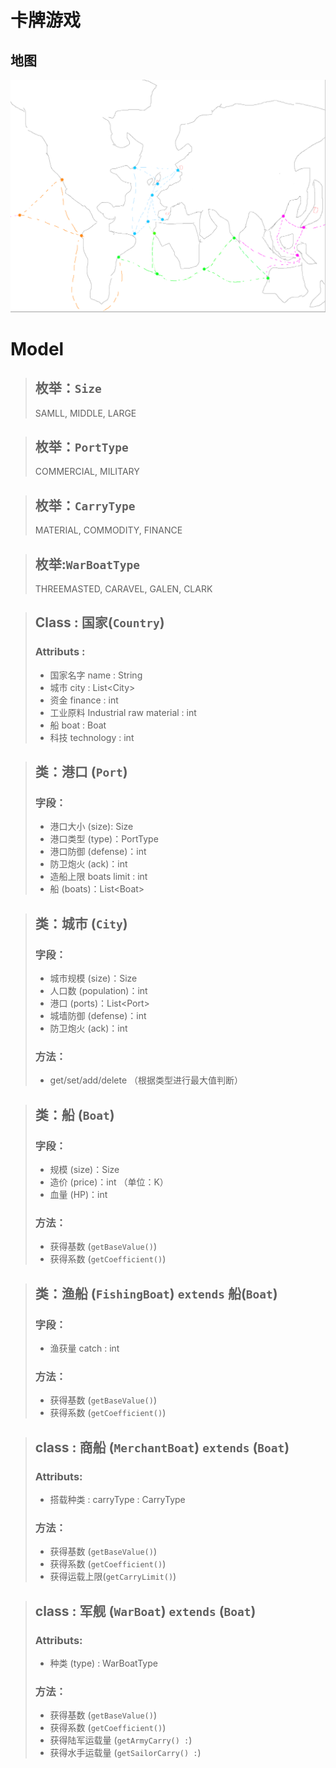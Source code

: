 # 卡牌游戏

## 地图
![alt map](map.png)

# Model

> ## 枚举：`Size`
> SAMLL, MIDDLE, LARGE

> ## 枚举：`PortType`
> COMMERCIAL, MILITARY

> ## 枚举：`CarryType`
> MATERIAL, COMMODITY, FINANCE

> ## 枚举:`WarBoatType`
> THREEMASTED, CARAVEL, GALEN, CLARK

> ## Class : 国家(`Country`)
> ### Attributs :
> - 国家名字 name : String
> - 城市 city : List\<City\>
> - 资金 finance : int
> - 工业原料 Industrial raw material : int
> - 船 boat : Boat
> - 科技 technology : int

> ## 类：港口 (`Port`)
> ### 字段：
> - 港口大小 (size): Size
> - 港口类型 (type)：PortType
> - 港口防御 (defense)：int
> - 防卫炮火 (ack)：int
> - 造船上限 boats limit : int
> - 船 (boats)：List\<Boat\>

> ## 类：城市 (`City`)
> ### 字段：
> - 城市规模 (size)：Size
> - 人口数 (population)：int
> - 港口 (ports)：List\<Port\>
> - 城墙防御 (defense)：int
> - 防卫炮火 (ack)：int
> ### 方法：
> - get/set/add/delete （根据类型进行最大值判断）

> ## 类：船 (`Boat`)
> ### 字段：
> - 规模 (size)：Size
> - 造价 (price)：int （单位：K）
> - 血量 (HP)：int
> ### 方法：
> - 获得基数 (`getBaseValue()`)
> - 获得系数 (`getCoefficient()`)

> ## 类：渔船 (`FishingBoat`) `extends` 船(`Boat`)
> ### 字段：
> - 渔获量 catch : int
> ### 方法：
> - 获得基数 (`getBaseValue()`)
> - 获得系数 (`getCoefficient()`)

> ## class : 商船 (`MerchantBoat`) `extends` (`Boat`)
> ### Attributs:
> -   搭载种类 : carryType : CarryType
> ### 方法：
> - 获得基数 (`getBaseValue()`)
> - 获得系数 (`getCoefficient()`)
> - 获得运载上限(`getCarryLimit()`)

> ## class : 军舰 (`WarBoat`) `extends` (`Boat`)
> ### Attributs:
>  - 种类 (type) : WarBoatType
> ### 方法：
> - 获得基数 (`getBaseValue()`)
> - 获得系数 (`getCoefficient()`)
> - 获得陆军运载量 (`getArmyCarry() :`)
> - 获得水手运载量 (`getSailorCarry() :`)
